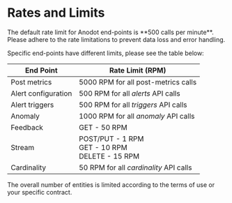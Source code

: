# Rates and Limits

<aside class = "success">
The default rate limit for Anodot end-points is **500 calls per minute**.
Please adhere to the rate limitations to prevent data loss and error handling.
</aside>

Specific end-points have different limits, please see the table below:</br>

End Point | Rate Limit (RPM)
----------|-----------
Post metrics | 5000 RPM for all post-metrics calls
Alert configuration | 500 RPM for all *alerts* API calls
Alert triggers | 500 RPM for all *triggers* API calls
Anomaly | 1000 RPM for all *anomaly* API calls
Feedback | GET - 50 RPM
Stream | POST/PUT - 1 RPM</br>GET - 10 RPM</br>DELETE - 15 RPM
Cardinality | 50 RPM for all *cardinality* API calls


The overall number of entities is limited according to the terms of use or your specific contract.